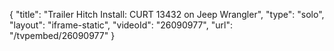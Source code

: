 {
    "title": "Trailer Hitch Install: CURT 13432 on Jeep Wrangler",
    "type": "solo",
    "layout": "iframe-static",
    "videoId": "26090977",
    "url": "\/tvpembed\/26090977"
}